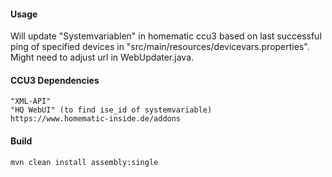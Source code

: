 #### Usage

Will update "Systemvariablen" in homematic ccu3 based on last successful 
ping of specified devices in "src/main/resources/devicevars.properties".
Might need to adjust url in WebUpdater.java.

#### CCU3 Dependencies

	"XML-API"
	"HQ WebUI" (to find ise_id of systemvariable)
	https://www.homematic-inside.de/addons

#### Build

	mvn clean install assembly:single
